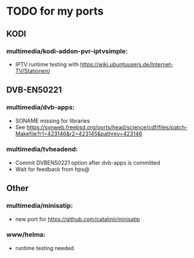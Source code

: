# TODO for my ports

## KODI

### multimedia/kodi-addon-pvr-iptvsimple:
- IPTV runtime testing with https://wiki.ubuntuusers.de/Internet-TV/Stationen/


## DVB-EN50221

### multimedia/dvb-apps:
- SONAME missing for libraries
- See https://svnweb.freebsd.org/ports/head/science/cdf/files/patch-Makefile?r1=423146&r2=423145&pathrev=423146

### multimedia/tvheadend:
- Commit DVBEN50221 option after dvb-apps is committed
- Wait for feedback from hps@


## Other

### multimedia/minisatip:
- new port for https://github.com/catalinii/minisatip

### www/helma:
- runtime testing needed

